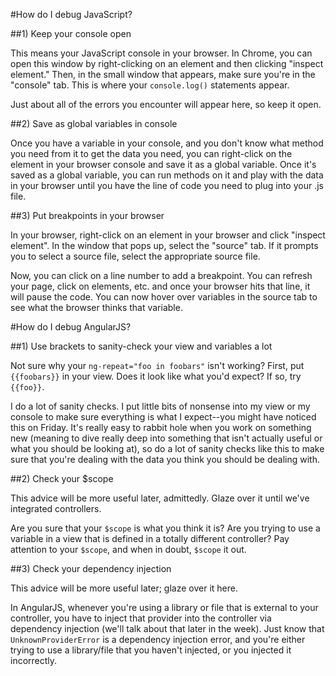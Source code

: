 #How do I debug JavaScript?

##1) Keep your console open

This means your JavaScript console in your browser. In Chrome, you can open
this window by right-clicking on an element and then clicking "inspect element."
Then, in the small window that appears, make sure you're in the "console" tab.
This is where your `console.log()` statements appear.

Just about all of the errors you encounter will appear here, so keep it open.

##2) Save as global variables in console

Once you have a variable in your console, and you don't know what method you need
from it to get the data you need, you can right-click on the element in your
browser console and save it as a global variable. Once it's saved as a global 
variable, you can run methods on it and play with the data in your browser
until you have the line of code you need to plug into your .js file.

##3) Put breakpoints in your browser

In your browser, right-click on an element in your browser and click "inspect
element". In the window that pops up, select the "source" tab. If it prompts you
to select a source file, select the appropriate source file.

Now, you can click on a line number to add a breakpoint. You can refresh your page,
click on elements, etc. and once your browser hits that line, it will pause the code.
You can now hover over variables in the source tab to see what the browser thinks
that variable.

#How do I debug AngularJS?

##1) Use brackets to sanity-check your view and variables a lot

Not sure why your `ng-repeat="foo in foobars"` isn't working? First, put
`{{foobars}}` in your view. Does it look like what you'd expect? If so,
try `{{foo}}`.

I do a lot of sanity checks. I put little bits of nonsense into my view or my
console to make sure everything is what I expect--you might have noticed this 
on Friday. It's really easy to rabbit hole when you work on something new
(meaning to dive really deep into something that isn't actually useful or what
you should be looking at), so do a lot of sanity checks like this to make sure
that you're dealing with the data you think you should be dealing with.

##2) Check your $scope

This advice will be more useful later, admittedly. Glaze over it until we've 
integrated controllers.

Are you sure that your `$scope` is what you think it is? Are you trying to use 
a variable in a view that is defined in a totally different controller? Pay
attention to your `$scope`, and when in doubt, `$scope` it out. 

##3) Check your dependency injection

This advice will be more useful later; glaze over it here.

In AngularJS, whenever you're using a library or file that is external to your
controller, you have to inject that provider into the controller via dependency
injection (we'll talk about that later in the week). Just know that `UnknownProviderError`
is a dependency injection error, and you're either trying to use a library/file
that you haven't injected, or you injected it incorrectly.